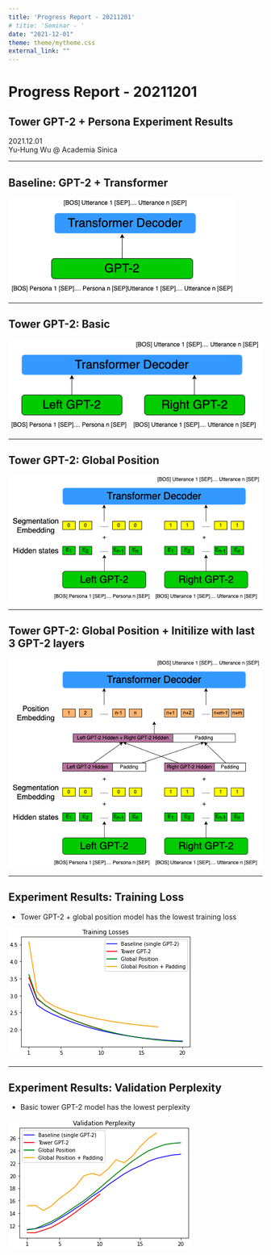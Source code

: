 ```yaml
---
title: 'Progress Report - 20211201'
# titie: 'Seminar - '
date: "2021-12-01"
theme: theme/mytheme.css
external_link: ""
---
```


# Progress Report - 20211201 <!-- .element: class="title" -->
## Tower GPT-2 + Persona Experiment Results<!-- .element: class="subtitle" -->

<div class="title-name">
2021.12.01 <br>
Yu-Hung Wu @ Academia Sinica
</div>

----

## Baseline: GPT-2 + Transformer

![](attachments/2021-11-30-17-26-05.png) <!-- .element: class="img85" -->

----

## Tower GPT-2: Basic

![](attachments/2021-11-30-17-12-43.png) <!-- .element: class="img85" -->

----

## Tower GPT-2: Global Position

![](attachments/2021-11-30-17-11-05.png) <!-- .element: class="img85" -->

----

## Tower GPT-2: Global Position + Initilize with last 3 GPT-2 layers

![](attachments/2021-11-30-16-57-55.png) <!-- .element: class="img70" -->

----

## Experiment Results: Training Loss

- Tower GPT-2 + global position model has the lowest training loss

![](attachments/2021-12-01-09-40-10.png) <!-- .element: class="img70" -->

----

## Experiment Results: Validation Perplexity

- Basic tower GPT-2 model has the lowest perplexity

![](attachments/2021-12-01-09-41-34.png) <!-- .element: class="img70" -->